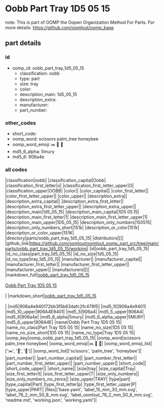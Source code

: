 # Oobb Part Tray 1D5 05 15  

note: This is part of OOMP the Oopen Organization Method For Parts. For more details: https://github.com/oomlout/oomp_base

##  part details





### id
* oomp_id: oobb_part_tray_1d5_05_15
  * classification: oobb
  * type: part
  * size: tray
  * color: 
  * description_main: 1d5_05_15
  * description_extra: 
  * manufacturer: 
  * part_number: 

### other_codes
* short_code: 
* oomp_word: scissors palm_tree honeybee
* oomp_word_emoji :scissors: :palm_tree: :honeybee:
* md5_6_alpha: 5mury
* md5_6: 906a4e

### all codes 
|classification|oobb|
|classification_capital|Oobb|
|classification_first_letter|o|
|classification_first_letter_upper|O|
|classification_upper|OOBB|
|color||
|color_capital||
|color_first_letter||
|color_first_letter_upper||
|color_upper||
|description_extra||
|description_extra_capital||
|description_extra_first_letter||
|description_extra_first_letter_upper||
|description_extra_upper||
|description_main|1d5_05_15|
|description_main_capital|1D5 05.15|
|description_main_first_letter|1|
|description_main_first_letter_upper|1|
|description_main_upper|1D5_05_15|
|description_only_numbers|150515|
|description_only_numbers_short|151k|
|description_or_color|151k|
|description_or_color_upper|151K|
|directory|parts/oobb_part_tray_1d5_05_15|
|distributors|[]|
|github_link|https://github.com/oomlout/oomlout_oomp_part_src/tree/main/parts/oobb_part_tray_1d5_05_15/working|
|id|oobb_part_tray_1d5_05_15|
|id_no_class|part_tray_1d5_05_15|
|id_no_size|1d5_05_15|
|id_no_type|tray_1d5_05_15|
|manufacturer||
|manufacturer_capital||
|manufacturer_first_letter||
|manufacturer_first_letter_upper||
|manufacturer_upper||
|manufacturers|[]|
|markdown_full|[oobb_part_tray_1d5_05_15](https://github.com/oomlout/oomlout_oomp_part_src/tree/main/parts/oobb_part_tray_1d5_05_15/working)<br>[](https://github.com/oomlout/oomlout_oomp_part_src/tree/main/parts/oobb_part_tray_1d5_05_15/working)<br>[Oobb Part Tray 1D5 05 15](https://github.com/oomlout/oomlout_oomp_part_src/tree/main/parts/oobb_part_tray_1d5_05_15/working)<br><br>|
|markdown_short|[oobb_part_tray_1d5_05_15](https://github.com/oomlout/oomlout_oomp_part_src/tree/main/parts/oobb_part_tray_1d5_05_15/working)<br><br>|
|md5|906a4e940172bb3f5b63dafc2fc478f5|
|md5_10|906a4e9401|
|md5_10_upper|906A4E9401|
|md5_5|906a4|
|md5_5_upper|906A4|
|md5_6|906a4e|
|md5_6_alpha|5mury|
|md5_6_alpha_upper|5MURY|
|md5_6_upper|906A4E|
|name|Oobb Part Tray 1D5 05 15|
|name_no_class|Part Tray 1D5 05 15|
|name_no_size|1D5 05 15|
|name_no_size_short|1D5 05 15|
|name_no_type|Tray 1D5 05 15|
|oomp_key|oomp_oobb_part_tray_1d5_05_15|
|oomp_word|scissors palm_tree honeybee|
|oomp_word_emoji|:scissors: :palm_tree: :honeybee:|
|oomp_word_emoji_list|[':scissors:', ':palm_tree:', ':honeybee:']|
|oomp_word_list|['scissors', 'palm_tree', 'honeybee']|
|part_number||
|part_number_capital||
|part_number_first_letter||
|part_number_first_letter_upper||
|part_number_upper||
|short_code||
|short_code_upper||
|short_name||
|size|tray|
|size_capital|Tray|
|size_first_letter|t|
|size_first_letter_upper|T|
|size_only_numbers||
|size_only_numbers_no_zeros||
|size_upper|TRAY|
|type|part|
|type_capital|Part|
|type_first_letter|p|
|type_first_letter_upper|P|
|type_upper|PART|
|files|['base.yaml', 'label_15_mm_30_mm.svg', 'label_76_2_mm_50_8_mm.svg', 'label_oomlout_76_2_mm_50_8_mm.svg', 'readme.md', 'working.json', 'working.yaml']|
